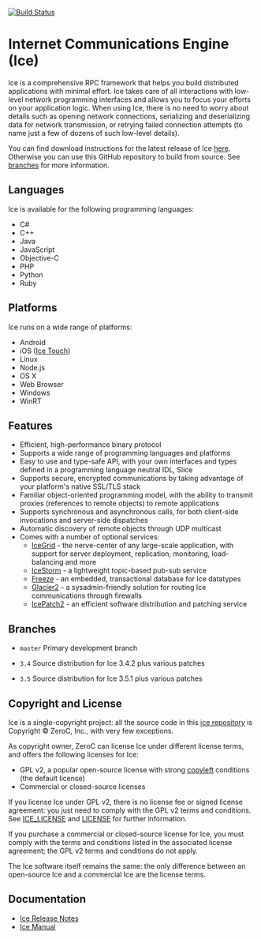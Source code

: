 [![Build Status](https://travis-ci.org/zeroc-ice/ice.svg?branch=master)](https://travis-ci.org/zeroc-ice/ice)

# Internet Communications Engine (Ice)

Ice is a comprehensive RPC framework that helps you build distributed applications with minimal effort. Ice takes care of all interactions with low-level network programming interfaces and allows you to focus your efforts on your application logic. When using Ice, there is no need to worry about details such as opening network connections, serializing and deserializing data for network transmission, or retrying failed connection attempts (to name just a few of dozens of such low-level details).

You can find download instructions for the latest release of Ice [here](https://zeroc.com/download.html). Otherwise you can use this GitHub repository to build from source. See [branches](#branches) for more information.

## Languages

Ice is available for the following programming languages:

- C#
- C++
- Java
- JavaScript
- Objective-C
- PHP
- Python
- Ruby

## Platforms

Ice runs on a wide range of platforms:

- Android
- iOS ([Ice Touch](https://github.com/zeroc-ice/icetouch))
- Linux
- Node.js
- OS X
- Web Browser
- Windows
- WinRT

## Features

- Efficient, high-performance binary protocol
- Supports a wide range of programming languages and platforms
- Easy to use and type-safe API, with your own interfaces and types defined in
  a programming language neutral IDL, Slice
- Supports secure, encrypted communications by taking advantage of your
  platform's native SSL/TLS stack
- Familiar object-oriented programming model, with the ability to transmit
  proxies (references to remote objects) to remote applications
- Supports synchronous and asynchronous calls, for both client-side invocations
  and server-side dispatches
- Automatic discovery of remote objects through UDP multicast
- Comes with a number of optional services:
    - [IceGrid](https://zeroc.com/icegrid/index.html) - the nerve-center of any large-scale application, with support for server deployment, replication, monitoring, load-balancing and more
    - [IceStorm](https://zeroc.com/icestorm/index.html) - a lightweight topic-based pub-sub service
    - [Freeze](https://zeroc.com/freeze/index.html) - an embedded, transactional database for Ice datatypes
    - [Glacier2](https://zeroc.com/glacier2/index.html) - a sysadmin-friendly solution for routing Ice communications through firewalls
    - [IcePatch2](https://zeroc.com/icepatch2/index.html) - an efficient software distribution and patching service

## Branches

- `master`
  Primary development branch

- `3.4`
  Source distribution for Ice 3.4.2 plus various patches

- `3.5`
  Source distribution for Ice 3.5.1 plus various patches


## Copyright and License

Ice is a single-copyright project: all the source code in this [ice repository](https://github.com/zeroc-ice/ice) is Copyright &copy; ZeroC, Inc., with very few exceptions.

As copyright owner, ZeroC can license Ice under different license terms, and offers the following licenses for Ice:
- GPL v2, a popular open-source license with strong [copyleft](http://en.wikipedia.org/wiki/Copyleft) conditions (the default license)
- Commercial or closed-source licenses

If you license Ice under GPL v2, there is no license fee or signed license agreement: you just need to comply with the GPL v2 terms and conditions. See [ICE_LICENSE](./ICE_LICENSE) and [LICENSE](./LICENSE) for further information.

If you purchase a commercial or closed-source license for Ice, you must comply with the terms and conditions listed in the associated license agreement; the GPL v2 terms and conditions do not apply.

The Ice software itself remains the same: the only difference between an open-source Ice and a commercial Ice are the license terms.

## Documentation

- [Ice Release Notes](https://doc.zeroc.com/display/Ice36/Ice+Release+Notes)
- [Ice Manual](https://doc.zeroc.com/display/Ice36/Home)
